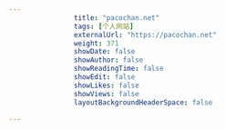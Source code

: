 ---
                title: "pacochan.net"
                tags: [个人网站]
                externalUrl: "https://pacochan.net"
                weight: 371
                showDate: false
                showAuthor: false
                showReadingTime: false
                showEdit: false
                showLikes: false
                showViews: false
                layoutBackgroundHeaderSpace: false
                ---

